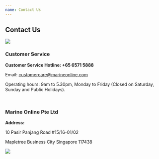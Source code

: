 ```yaml
---
name: Contact Us 
---
```


## Contact Us 

![](https://bwec-file.oss-cn-hongkong.aliyuncs.com/cms/contact.jpg)

### Customer Service

**Customer Service Hotline: +65 6571 5888**

Email: [customercare@marineonline.com](mailto:customercare@marineonline.com)

Operating hours: 9am to 5.30pm, Monday to Friday (Closed on Saturday, Sunday and Public Holidays).

<br>

### Marine Online Pte Ltd

**Address:**

10 Pasir Panjang Road #15&#47;16-01/02

Mapletree Business City Singapore 117438

![](https://www.marineonline.com/api/common/r/oss?path=prod/mall/17.jpg)
